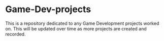 # Game-Dev-projects
This is a repository dedicated to any Game Development projects worked on.
This will be updated over time as more projects are created and recorded.
